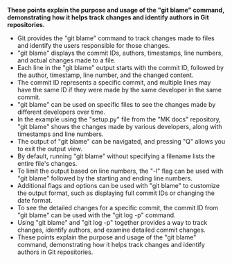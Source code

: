 **These points explain the purpose and usage of the "git blame" command, demonstrating how it helps track changes and identify authors in Git repositories.**

- Git provides the "git blame" command to track changes made to files and identify the users responsible for those changes.
- "git blame" displays the commit IDs, authors, timestamps, line numbers, and actual changes made to a file.
- Each line in the "git blame" output starts with the commit ID, followed by the author, timestamp, line number, and the changed content.
- The commit ID represents a specific commit, and multiple lines may have the same ID if they were made by the same developer in the same commit.
- "git blame" can be used on specific files to see the changes made by different developers over time.
- In the example using the "setup.py" file from the "MK docs" repository, "git blame" shows the changes made by various developers, along with timestamps and line numbers.
- The output of "git blame" can be navigated, and pressing "Q" allows you to exit the output view.
- By default, running "git blame" without specifying a filename lists the entire file's changes.
- To limit the output based on line numbers, the "-l" flag can be used with "git blame" followed by the starting and ending line numbers.
- Additional flags and options can be used with "git blame" to customize the output format, such as displaying full commit IDs or changing the date format.
- To see the detailed changes for a specific commit, the commit ID from "git blame" can be used with the "git log -p" command.
- Using "git blame" and "git log -p" together provides a way to track changes, identify authors, and examine detailed commit changes.
- These points explain the purpose and usage of the "git blame" command, demonstrating how it helps track changes and identify authors in Git repositories.